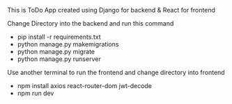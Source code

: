 This is ToDo App created using Django for backend & React for frontend

Change Directory into the backend and run this command
- pip install -r requirements.txt
- python manage.py makemigrations
- python manage.py migrate
- python manage.py runserver

Use another terminal to run the frontend and change directory into frontend
- npm install axios react-router-dom jwt-decode
- npm run dev
